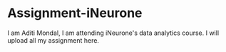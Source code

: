 # Assignment-iNeurone
I am Aditi Mondal, I am attending iNeurone's data analytics course. I will upload all my assignment here.
